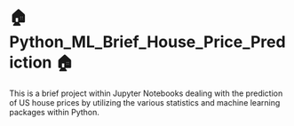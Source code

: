 # :house: Python_ML_Brief_House_Price_Prediction :house:
This is a brief project within Jupyter Notebooks dealing with the prediction of US house prices by utilizing the various statistics and machine learning packages within Python.
